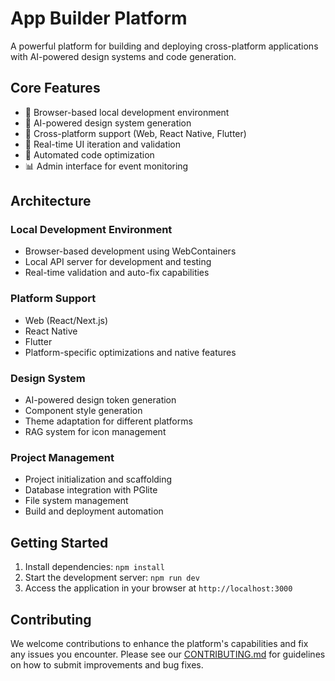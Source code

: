 # App Builder Platform

A powerful platform for building and deploying cross-platform applications with AI-powered design systems and code generation.

## Core Features

- 🚀 Browser-based local development environment
- 🎨 AI-powered design system generation
- 📱 Cross-platform support (Web, React Native, Flutter)
- 🔄 Real-time UI iteration and validation
- 🤖 Automated code optimization
- 📊 Admin interface for event monitoring

## Architecture

### Local Development Environment
- Browser-based development using WebContainers
- Local API server for development and testing
- Real-time validation and auto-fix capabilities

### Platform Support
- Web (React/Next.js)
- React Native
- Flutter
- Platform-specific optimizations and native features

### Design System
- AI-powered design token generation
- Component style generation
- Theme adaptation for different platforms
- RAG system for icon management

### Project Management
- Project initialization and scaffolding
- Database integration with PGlite
- File system management
- Build and deployment automation

## Getting Started

1. Install dependencies: `npm install`
2. Start the development server: `npm run dev`
3. Access the application in your browser at `http://localhost:3000`

## Contributing

We welcome contributions to enhance the platform's capabilities and fix any issues you encounter. Please see our [CONTRIBUTING.md](CONTRIBUTING.md) for guidelines on how to submit improvements and bug fixes.
